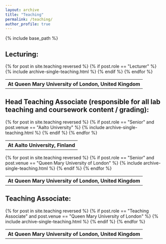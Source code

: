 ```yaml
---
layout: archive
title: "Teaching"
permalink: /teaching/
author_profile: true
---
```


{% include base_path %}

Lecturing:
------

<table>
<tr>
  <th class="venue" colspan="2">At Queen Mary University of London, United Kingdom</th>
</tr>
{% for post in site.teaching reversed %}
  {% if post.role == "Lecturer" %}
    {% include archive-single-teaching.html %}
  {% endif %}
{% endfor %}
</table>

Head Teaching Associate (responsible for all lab teaching and coursework content / grading):
------
<table>
<tr>
  <th class="venue" colspan="2">At Aalto University, Finland</th>
</tr>
{% for post in site.teaching reversed %}
  {% if post.role == "Senior" and post.venue == "Aalto University" %}
    {% include archive-single-teaching.html %}
  {% endif %}
{% endfor %}
</table>

<table>
<tr>
  <th class="venue" colspan="2">At Queen Mary University of London, United Kingdom</th>
</tr>
{% for post in site.teaching reversed %}
  {% if post.role == "Senior" and post.venue == "Queen Mary University of London" %}
    {% include archive-single-teaching.html %}
  {% endif %}
{% endfor %}
</table>

Teaching Associate:
------
<table>
<tr>
  <th class="venue" colspan="2">At Queen Mary University of London, United Kingdom</th>
</tr>
{% for post in site.teaching reversed %}
  {% if post.role == "Teaching Associate" and post.venue == "Queen Mary University of London" %}
    {% include archive-single-teaching.html %}
  {% endif %}
{% endfor %}
</table>
